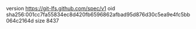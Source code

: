 version https://git-lfs.github.com/spec/v1
oid sha256:001cc7fa55834ec8d420fb6596862afbad95d876d30c5ea9e4fc5bb064c2164d
size 8437
